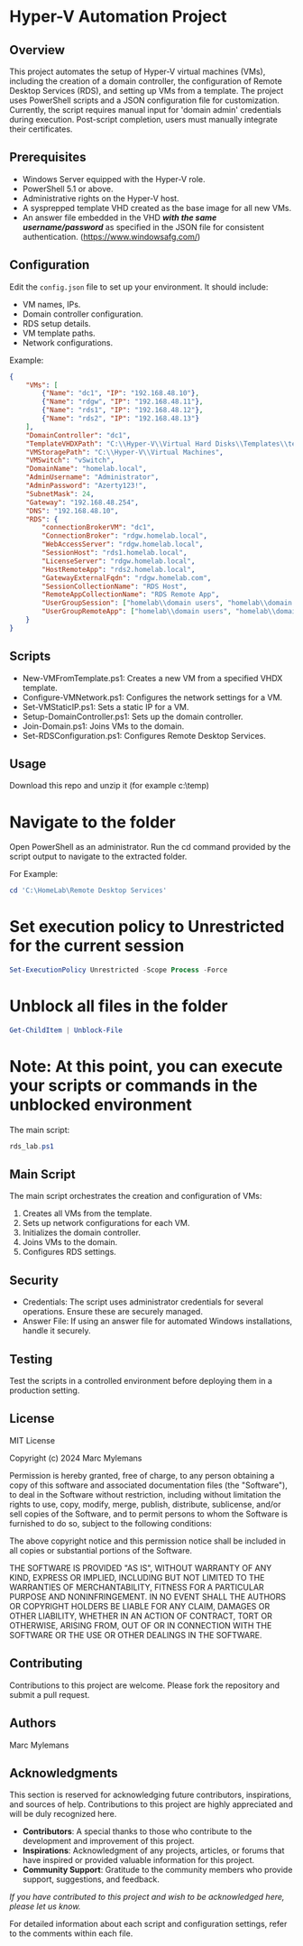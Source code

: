 # Hyper-V Automation Project

## Overview
This project automates the setup of Hyper-V virtual machines (VMs), including the creation of a domain controller, the configuration of Remote Desktop Services (RDS), and setting up VMs from a template. The project uses PowerShell scripts and a JSON configuration file for customization. Currently, the script requires manual input for 'domain admin' credentials during execution. Post-script completion, users must manually integrate their certificates.

## Prerequisites
- Windows Server equipped with the Hyper-V role.
- PowerShell 5.1 or above.
- Administrative rights on the Hyper-V host.
- A sysprepped template VHD created as the base image for all new VMs.
- An answer file embedded in the VHD ***with the same username/password*** as specified in the JSON file for consistent authentication. (https://www.windowsafg.com/)

## Configuration
Edit the `config.json` file to set up your environment. It should include:

- VM names, IPs.
- Domain controller configuration.
- RDS setup details.
- VM template paths.
- Network configurations.

Example:
```json
{
    "VMs": [
        {"Name": "dc1", "IP": "192.168.48.10"},
        {"Name": "rdgw", "IP": "192.168.48.11"},
        {"Name": "rds1", "IP": "192.168.48.12"},
        {"Name": "rds2", "IP": "192.168.48.13"}
    ],
    "DomainController": "dc1",
    "TemplateVHDXPath": "C:\\Hyper-V\\Virtual Hard Disks\\Templates\\template_server2019.vhdx",
    "VMStoragePath": "C:\\Hyper-V\\Virtual Machines",
    "VMSwitch": "vSwitch",
    "DomainName": "homelab.local",
    "AdminUsername": "Administrator",
    "AdminPassword": "Azerty123!",
    "SubnetMask": 24,
    "Gateway": "192.168.48.254",
    "DNS": "192.168.48.10",
    "RDS": {
        "connectionBrokerVM": "dc1",
        "ConnectionBroker": "rdgw.homelab.local",
        "WebAccessServer": "rdgw.homelab.local",
        "SessionHost": "rds1.homelab.local",
        "LicenseServer": "rdgw.homelab.local",
        "HostRemoteApp": "rds2.homelab.local",
        "GatewayExternalFqdn": "rdgw.homelab.com",
        "SessionCollectionName": "RDS Host",
        "RemoteAppCollectionName": "RDS Remote App",
        "UserGroupSession": ["homelab\\domain users", "homelab\\domain admins"],
        "UserGroupRemoteApp": ["homelab\\domain users", "homelab\\domain admins"]
    }
}
```

## Scripts

- New-VMFromTemplate.ps1: Creates a new VM from a specified VHDX template.
- Configure-VMNetwork.ps1: Configures the network settings for a VM.
- Set-VMStaticIP.ps1: Sets a static IP for a VM.
- Setup-DomainController.ps1: Sets up the domain controller.
- Join-Domain.ps1: Joins VMs to the domain.
- Set-RDSConfiguration.ps1: Configures Remote Desktop Services.

## Usage

Download this repo and unzip it (for example c:\temp)
# Navigate to the folder
Open PowerShell as an administrator.
Run the cd command provided by the script output to navigate to the extracted folder.

For Example:

```powershell
cd 'C:\HomeLab\Remote Desktop Services'
```

# Set execution policy to Unrestricted for the current session

```powershell
Set-ExecutionPolicy Unrestricted -Scope Process -Force
```

# Unblock all files in the folder

```powershell
Get-ChildItem | Unblock-File
```

# Note: At this point, you can execute your scripts or commands in the unblocked environment
The main script:

```powershell
rds_lab.ps1
```

## Main Script

The main script orchestrates the creation and configuration of VMs:

1) Creates all VMs from the template.
2) Sets up network configurations for each VM.
3) Initializes the domain controller.
4) Joins VMs to the domain.
5) Configures RDS settings.

## Security

- Credentials: The script uses administrator credentials for several operations. Ensure these are securely managed.
- Answer File: If using an answer file for automated Windows installations, handle it securely.

## Testing

Test the scripts in a controlled environment before deploying them in a production setting.

## License

MIT License

Copyright (c) 2024 Marc Mylemans

Permission is hereby granted, free of charge, to any person obtaining a copy
of this software and associated documentation files (the "Software"), to deal
in the Software without restriction, including without limitation the rights
to use, copy, modify, merge, publish, distribute, sublicense, and/or sell
copies of the Software, and to permit persons to whom the Software is
furnished to do so, subject to the following conditions:

The above copyright notice and this permission notice shall be included in all
copies or substantial portions of the Software.

THE SOFTWARE IS PROVIDED "AS IS", WITHOUT WARRANTY OF ANY KIND, EXPRESS OR
IMPLIED, INCLUDING BUT NOT LIMITED TO THE WARRANTIES OF MERCHANTABILITY,
FITNESS FOR A PARTICULAR PURPOSE AND NONINFRINGEMENT. IN NO EVENT SHALL THE
AUTHORS OR COPYRIGHT HOLDERS BE LIABLE FOR ANY CLAIM, DAMAGES OR OTHER
LIABILITY, WHETHER IN AN ACTION OF CONTRACT, TORT OR OTHERWISE, ARISING FROM,
OUT OF OR IN CONNECTION WITH THE SOFTWARE OR THE USE OR OTHER DEALINGS IN THE
SOFTWARE.


## Contributing

Contributions to this project are welcome. Please fork the repository and submit a pull request.

## Authors
Marc Mylemans

## Acknowledgments

This section is reserved for acknowledging future contributors, inspirations, and sources of help. Contributions to this project are highly appreciated and will be duly recognized here.

- **Contributors**: A special thanks to those who contribute to the development and improvement of this project.
- **Inspirations**: Acknowledgment of any projects, articles, or forums that have inspired or provided valuable information for this project.
- **Community Support**: Gratitude to the community members who provide support, suggestions, and feedback.

_If you have contributed to this project and wish to be acknowledged here, please let us know._



For detailed information about each script and configuration settings, refer to the comments within each file.
